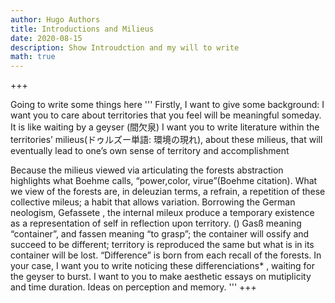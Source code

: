 ```yaml
---
author: Hugo Authors
title: Introductions and Milieus
date: 2020-08-15
description: Show Introudction and my will to write
math: true
---
```

+++

Going to write some things here
'''
Firstly, I want to give some background:
I want you to care about  territories
 that you feel will be meaningful someday.
It is  like waiting by a geyser (間欠泉)
I want you to write literature within
the territories’ milieus(ドゥルズー単語: 環境の現れ),
about these milieus, that
will eventually lead to one’s own sense of
territory and accomplishment

Because the milieus viewed via articulating
the forests abstraction highlights what Boehme calls,
“power,color, virue”(Boehme citation). What we view of
the forests are, in deleuzian terms, a refrain, a
repetition of these collective mileus; a habit that
allows variation. Borrowing the German neologism,
Gefassete , the internal mileux produce a temporary
existence as a representation of self in reflection
upon territory. () Gasß meaning “container”, and fassen
meaning “to grasp”; the container will ossify and
succeed to be different; territory is reproduced
the same but what is in its container will be lost.
“Difference” is born from each recall of the forests.
In your case, I want you to write noticing these
differenciations* , waiting for the geyser to burst.
I want to you to make aesthetic essays on mutiplicity
and time duration. Ideas on perception and memory.
'''
+++

